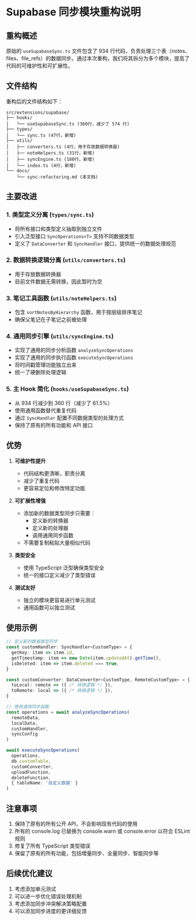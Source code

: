 # Supabase 同步模块重构说明

## 重构概述

原始的 `useSupabaseSync.ts` 文件包含了 934 行代码，负责处理三个表（notes、files、file_refs）的数据同步。通过本次重构，我们将其拆分为多个模块，提高了代码的可维护性和可扩展性。

## 文件结构

重构后的文件结构如下：

```
src/extensions/supabase/
├── hooks/
│   └── useSupabaseSync.ts (360行，减少了 574 行)
├── types/
│   └── sync.ts (47行，新增)
├── utils/
│   ├── converters.ts (4行，用于存放数据转换器)
│   ├── noteHelpers.ts (31行，新增)
│   ├── syncEngine.ts (180行，新增)
│   └── index.ts (4行，新增)
└── docs/
    └── sync-refactoring.md (本文档)
```

## 主要改进

### 1. 类型定义分离 (`types/sync.ts`)

- 将所有接口和类型定义抽取到独立文件
- 引入泛型接口 `SyncOperations<T>` 支持不同数据类型
- 定义了 `DataConverter` 和 `SyncHandler` 接口，提供统一的数据处理规范

### 2. 数据转换逻辑分离 (`utils/converters.ts`)

- 用于存放数据转换器
- 目前文件数据无需转换，因此暂时为空

### 3. 笔记工具函数 (`utils/noteHelpers.ts`)

- 包含 `sortNotesByHierarchy` 函数，用于按层级排序笔记
- 确保父笔记在子笔记之前被处理

### 4. 通用同步引擎 (`utils/syncEngine.ts`)

- 实现了通用的同步分析函数 `analyzeSyncOperations`
- 实现了通用的同步执行函数 `executeSyncOperations`
- 将时间戳管理功能独立出来
- 统一了硬删除处理逻辑

### 5. 主 Hook 简化 (`hooks/useSupabaseSync.ts`)

- 从 934 行减少到 360 行（减少了 61.5%）
- 使用通用函数替代重复代码
- 通过 `SyncHandler` 配置不同数据类型的处理方式
- 保持了原有的所有功能和 API 接口

## 优势

1. **可维护性提升**

   - 代码结构更清晰，职责分离
   - 减少了重复代码
   - 更容易定位和修改特定功能

2. **可扩展性增强**

   - 添加新的数据类型同步只需要：
     - 定义新的转换器
     - 定义新的处理器
     - 调用通用同步函数
   - 不需要复制粘贴大量相似代码

3. **类型安全**

   - 使用 TypeScript 泛型确保类型安全
   - 统一的接口定义减少了类型错误

4. **测试友好**
   - 独立的模块更容易进行单元测试
   - 通用函数可以独立测试

## 使用示例

```typescript
// 定义新的数据类型同步
const customHandler: SyncHandler<CustomType> = {
  getKey: item => item.id,
  getTimestamp: item => new Date(item.updatedAt).getTime(),
  isDeleted: item => item.deleted === true,
}

const customConverter: DataConverter<CustomType, RemoteCustomType> = {
  toLocal: remote => ({ /* 转换逻辑 */ }),
  toRemote: local => ({ /* 转换逻辑 */ }),
}

// 使用通用同步函数
const operations = await analyzeSyncOperations(
  remoteData,
  localData,
  customHandler,
  syncConfig
)

await executeSyncOperations(
  operations,
  db.customTable,
  customConverter,
  uploadFunction,
  deleteFunction,
  { tableName: '自定义数据' }
)
```

## 注意事项

1. 保持了原有的所有公开 API，不会影响现有代码的使用
2. 所有的 console.log 已替换为 console.warn 或 console.error 以符合 ESLint 规则
3. 修复了所有 TypeScript 类型错误
4. 保留了原有的所有功能，包括增量同步、全量同步、智能同步等

## 后续优化建议

1. 考虑添加单元测试
2. 可以进一步优化错误处理机制
3. 考虑添加同步冲突解决策略配置
4. 可以添加同步进度的更详细反馈

